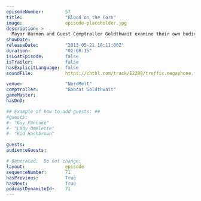 ```yaml
---
episodeNumber:        57
title:                "Blood on the Corn"
image:                episode-placeholder.jpg
description: >
  Mayor Harmon and Guest Comptroller Goldthwait examine their own bodies, Dan's drinking, Jeremy Piven, Bigfoot and their likely deaths by significant other. In D&D, the heroes continue to fight their shadow selves.
showDate:             
releaseDate:          "2013-05-21 18:11:00Z"
duration:             "02:08:15"
isLostEpisode:        false
isTrailer:            false
hasExplicitLanguage:  false
soundFile:            https://chtbl.com/track/E2288/traffic.megaphone.fm/STA6515807780.mp3?updated=1554504161

venue:                "NerdMelt"
comptroller:          "Bobcat Goldthwait"
gameMaster:           
hasDnD:               

## Example of how to add guests: ##
#guests:
#- "Guy Pancake"
#- "Lady Omelette"
#- "Kid Hashbrown"

guests:
audienceGuests:

# Generated.  Do not change:
layout:               episode
sequenceNumber:       71
hasPrevious:          True
hasNext:              True
podcastDynamiteId:    71
---
```


<!-- The episode description will be rendered here -->
<!-- Add your content below here -->

